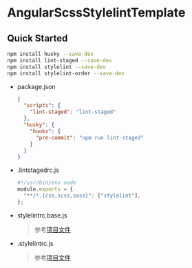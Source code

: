 # AngularScssStylelintTemplate

## Quick Started

```bash
npm install husky --save-dev
npm install lint-staged --save-dev
npm install stylelint --save-dev
npm install stylelint-order --save-dev
```

- package.json
  ```json
  {
    "scripts": {
      "lint-staged": "lint-staged"
    },
    "husky": {
      "hooks": {
        "pre-commit": "npm run lint-staged"
      }
    }
  }
  ```
- .lintstagedrc.js
  ```js
  #!/usr/bin/env node
  module.exports = {
    "**/*.{css,scss,sass}": ["stylelint"],
  };
  ```
- stylelintrc.base.js
  > 参考[项目文件](./stylelintrc.base.js)
- .stylelintrc.js
  > 参考[项目文件](./.stylelintrc.js)

